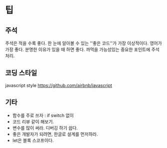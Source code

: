 # 팁

## 주석
주석은 적을 수록 좋다. 한 눈에 알아볼 수 있는 ''좋은 코드''가 가장 이상적이다. 영어가 가장 좋다.
분명한 이유가 있을 때 하면 좋다. 까먹을 가능성있는 중요한 포인트에 주석처리.

## 코딩 스타일
javascript style
https://github.com/airbnb/javascript

## 기타
- 함수를 주로 쓰자 : if switch 없이
- 코드 리뷰 같이 해보기.
- 변수를 많이 써라. 디버깅 하기 쉽다.
- 좋은 개발자가 되려면, 한글로 설계를 먼저하라.
- let은 블록 스코프이다.
